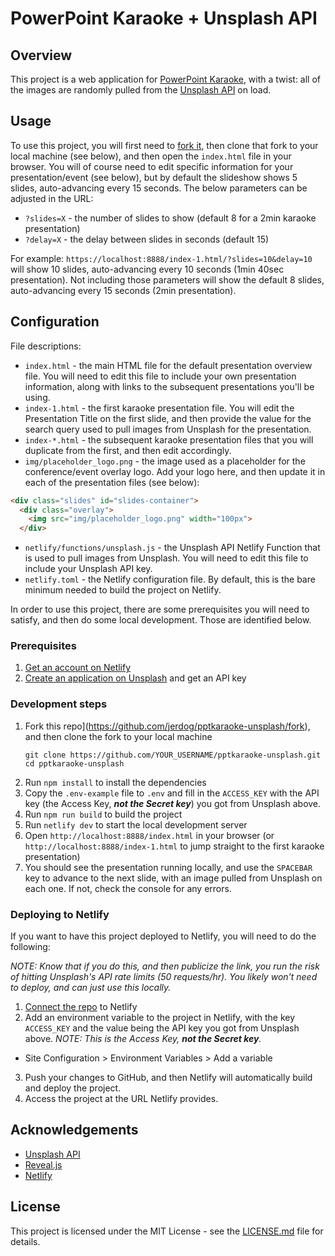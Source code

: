 # PowerPoint Karaoke + Unsplash API

## Overview

This project is a web application for [PowerPoint Karaoke](https://en.wikipedia.org/wiki/PowerPoint_karaoke), with a twist: all of the images are randomly pulled from the [Unsplash API](https://unsplash.com/developers) on load.

## Usage

To use this project, you will first need to [fork it](https://github.com/jerdog/pptkaraoke-unsplash/fork), then clone that fork to your local machine (see below), and then open the `index.html` file in your browser. You will of course need to edit specific information for your presentation/event (see below), but by default the slideshow shows 5 slides, auto-advancing every 15 seconds. The below parameters can be adjusted in the URL:

- `?slides=X` - the number of slides to show (default 8 for a 2min karaoke presentation)
- `?delay=X` - the delay between slides in seconds (default 15)

For example: `https://localhost:8888/index-1.html/?slides=10&delay=10` will show 10 slides, auto-advancing every 10 seconds (1min 40sec presentation). Not including those parameters will show the default 8 slides, auto-advancing every 15 seconds (2min presentation).

## Configuration

File descriptions:

- `index.html` - the main HTML file for the default presentation overview file. You will need to edit this file to include your own presentation information, along with links to the subsequent presentations you'll be using.
- `index-1.html` - the first karaoke presentation file. You will edit the Presentation Title on the first slide, and then provide the value for the search query used to pull images from Unsplash for the presentation.
- `index-*.html` - the subsequent karaoke presentation files that you will duplicate from the first, and then edit accordingly.
- `img/placeholder_logo.png` - the image used as a placeholder for the conference/event overlay logo. Add your logo here, and then update it in each of the presentation files (see below):
```html
<div class="slides" id="slides-container">
  <div class="overlay">
    <img src="img/placeholder_logo.png" width="100px">
  </div>
```
- `netlify/functions/unsplash.js` - the Unsplash API Netlify Function that is used to pull images from Unsplash. You will need to edit this file to include your Unsplash API key.
- `netlify.toml` - the Netlify configuration file. By default, this is the bare minimum needed to build the project on Netlify.



In order to use this project, there are some prerequisites you will need to satisfy, and then do some local development. Those are identified below.

### Prerequisites

1. [Get an account on Netlify](https://www.netlify.com/)
2. [Create an application on Unsplash](https://unsplash.com/developers) and get an API key

### Development steps

1. Fork this repo](https://github.com/jerdog/pptkaraoke-unsplash/fork), and then clone the fork to your local machine
   ```
   git clone https://github.com/YOUR_USERNAME/pptkaraoke-unsplash.git
   cd pptkaraoke-unsplash
   ```
2. Run `npm install` to install the dependencies
3. Copy the `.env-example` file to `.env` and fill in the `ACCESS_KEY` with the API key (the Access Key, ***not the Secret key***) you got from Unsplash above.
4. Run `npm run build` to build the project
5. Run `netlify dev` to start the local development server
6. Open `http://localhost:8888/index.html` in your browser (or `http://localhost:8888/index-1.html` to jump straight to the first karaoke presentation)
7. You should see the presentation running locally, and use the `SPACEBAR` key to advance to the next slide, with an image pulled from Unsplash on each one. If not, check the console for any errors.

### Deploying to Netlify

If you want to have this project deployed to Netlify, you will need to do the following:

*NOTE: Know that if you do this, and then publicize the link, you run the risk of hitting Unsplash's API rate limits (50 requests/hr). You likely won't need to deploy, and can just use this locally.*

1. [Connect the repo](https://app.netlify.com/start) to Netlify
2. Add an environment variable to the project in Netlify, with the key `ACCESS_KEY` and the value being the API key you got from Unsplash above. *NOTE: This is the Access Key, ***not the Secret key***.*
  - Site Configuration > Environment Variables > Add a variable
3. Push your changes to GitHub, and then Netlify will automatically build and deploy the project.
4. Access the project at the URL Netlify provides.

## Acknowledgements

* [Unsplash API](https://unsplash.com/developers)
* [Reveal.js](https://revealjs.com/)
* [Netlify](https://www.netlify.com/)


## License

This project is licensed under the MIT License - see the [LICENSE.md](LICENSE.md) file for details.